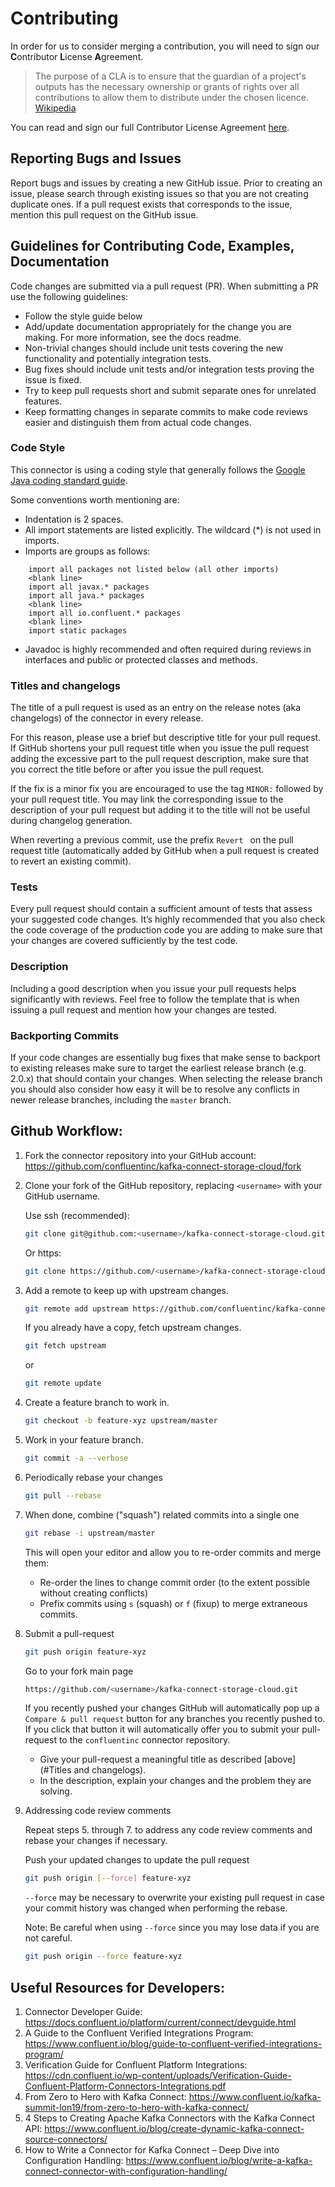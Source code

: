# Contributing

In order for us to consider merging a contribution, you will need to sign our
**C**ontributor **L**icense **A**greement.

> The purpose of a CLA is to ensure that the guardian of a project's outputs has the necessary ownership or grants of rights over all contributions to allow them to distribute under the chosen licence.
> [Wikipedia](http://en.wikipedia.org/wiki/Contributor_License_Agreement)

You can read and sign our full Contributor License Agreement [here](http://clabot.confluent.io/cla).

## Reporting Bugs and Issues

Report bugs and issues by creating a new GitHub issue. Prior to creating an issue, please search
through existing issues so that you are not creating duplicate ones. If a pull request exists that
corresponds to the issue, mention this pull request on the GitHub issue.

## Guidelines for Contributing Code, Examples, Documentation

Code changes are submitted via a pull request (PR). When submitting a PR use the following
guidelines:

* Follow the style guide below
* Add/update documentation appropriately for the change you are making. For more information, see the docs readme.
* Non-trivial changes should include unit tests covering the new functionality and potentially integration tests.
* Bug fixes should include unit tests and/or integration tests proving the issue is fixed.
* Try to keep pull requests short and submit separate ones for unrelated features.
* Keep formatting changes in separate commits to make code reviews easier and distinguish them from actual code changes.

### Code Style
This connector is using a coding style that generally follows the [Google Java coding standard guide](https://google.github.io/styleguide/javaguide.html).

Some conventions worth mentioning are:

* Indentation is 2 spaces.
* All import statements are listed explicitly. The wildcard (*) is not used in imports.
* Imports are groups as follows:
```
    import all packages not listed below (all other imports)
    <blank line>
    import all javax.* packages
    import all java.* packages
    <blank line>
    import all io.confluent.* packages
    <blank line>
    import static packages
```
* Javadoc is highly recommended and often required during reviews in interfaces and public or protected classes and methods.

### Titles and changelogs

The title of a pull request is used as an entry on the release notes (aka changelogs) of the
connector in every release.

For this reason, please use a brief but descriptive title for your pull request. If GitHub shortens
your pull request title when you issue the pull request adding the excessive part to the pull
request description, make sure that you correct the title before or after you issue the pull
request.

If the fix is a minor fix you are encouraged to use the tag `MINOR:` followed by your pull request
title. You may link the corresponding issue to the description of your pull request but adding it to
the title will not be useful during changelog generation.

When reverting a previous commit, use the prefix `Revert ` on the pull request title (automatically
added by GitHub when a pull request is created to revert an existing commit).

### Tests
Every pull request should contain a sufficient amount of tests that assess your suggested code
changes. It’s highly recommended that you also check the code coverage of the production code you
are adding to make sure that your changes are covered sufficiently by the test code.

### Description
Including a good description when you issue your pull requests helps significantly with reviews.
Feel free to follow the template that is when issuing a pull request and mention how your changes
are tested.

### Backporting Commits
If your code changes are essentially bug fixes that make sense to backport to existing releases make sure to target the earliest release branch (e.g. 2.0.x) that should contain your changes. When selecting the release branch you should also consider how easy it will be to resolve any conflicts in newer release branches, including the `master` branch.

## Github Workflow:

1. Fork the connector repository into your GitHub account: https://github.com/confluentinc/kafka-connect-storage-cloud/fork

2. Clone your fork of the GitHub repository, replacing `<username>` with your GitHub username.

    Use ssh (recommended):

    ```bash
    git clone git@github.com:<username>/kafka-connect-storage-cloud.git
    ```

    Or https:

    ```bash
    git clone https://github.com/<username>/kafka-connect-storage-cloud.git
    ```

3. Add a remote to keep up with upstream changes.

    ```bash
    git remote add upstream https://github.com/confluentinc/kafka-connect-storage-cloud.git
    ```

    If you already have a copy, fetch upstream changes.

    ```bash
    git fetch upstream
    ```

    or

    ```bash
    git remote update
    ```

4. Create a feature branch to work in.

    ```bash
    git checkout -b feature-xyz upstream/master
    ```

5. Work in your feature branch.

    ```bash
    git commit -a --verbose
    ```

6. Periodically rebase your changes

    ```bash
    git pull --rebase
    ```

7. When done, combine ("squash") related commits into a single one

    ```bash
    git rebase -i upstream/master
    ```

    This will open your editor and allow you to re-order commits and merge them:
    - Re-order the lines to change commit order (to the extent possible without creating conflicts)
    - Prefix commits using `s` (squash) or `f` (fixup) to merge extraneous commits.

8. Submit a pull-request

    ```bash
    git push origin feature-xyz
    ```

    Go to your fork main page

    ```bash
    https://github.com/<username>/kafka-connect-storage-cloud.git
    ```

    If you recently pushed your changes GitHub will automatically pop up a `Compare & pull request`
    button for any branches you recently pushed to. If you click that button it will automatically
    offer you to submit your pull-request to the `confluentinc` connector repository.

    - Give your pull-request a meaningful title as described [above](#Titles and changelogs).
    - In the description, explain your changes and the problem they are solving.

9. Addressing code review comments

    Repeat steps 5. through 7. to address any code review comments and rebase your changes if necessary.

    Push your updated changes to update the pull request

    ```bash
    git push origin [--force] feature-xyz
    ```

    `--force` may be necessary to overwrite your existing pull request in case your
    commit history was changed when performing the rebase.

    Note: Be careful when using `--force` since you may lose data if you are not careful.

    ```bash
    git push origin --force feature-xyz
    ```

## Useful Resources for Developers:

1. Connector Developer Guide: https://docs.confluent.io/platform/current/connect/devguide.html
2. A Guide to the Confluent Verified Integrations Program: https://www.confluent.io/blog/guide-to-confluent-verified-integrations-program/
3. Verification Guide for Confluent Platform Integrations: https://cdn.confluent.io/wp-content/uploads/Verification-Guide-Confluent-Platform-Connectors-Integrations.pdf
4. From Zero to Hero with Kafka Connect: https://www.confluent.io/kafka-summit-lon19/from-zero-to-hero-with-kafka-connect/
5. 4 Steps to Creating Apache Kafka Connectors with the Kafka Connect API: https://www.confluent.io/blog/create-dynamic-kafka-connect-source-connectors/
6. How to Write a Connector for Kafka Connect – Deep Dive into Configuration Handling: https://www.confluent.io/blog/write-a-kafka-connect-connector-with-configuration-handling/
